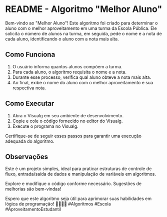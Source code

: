 <h1> README - Algoritmo "Melhor Aluno"</h1>

Bem-vindo ao "Melhor Aluno"! Este algoritmo foi criado para determinar o aluno com o melhor aproveitamento em uma turma da Escola Pública. Ele solicita o número de alunos na turma, em seguida, pede o nome e a nota de cada aluno, identificando o aluno com a nota mais alta.

## Como Funciona

1. O usuário informa quantos alunos compõem a turma.
2. Para cada aluno, o algoritmo requisita o nome e a nota.
3. Durante esse processo, verifica qual aluno obteve a nota mais alta.
4. Ao final, exibe o nome do aluno com o melhor aproveitamento e sua respectiva nota.

## Como Executar

1. Abra o Visualg em seu ambiente de desenvolvimento.
2. Copie e cole o código fornecido no editor do Visualg.
3. Execute o programa no Visualg.

Certifique-se de seguir esses passos para garantir uma execução adequada do algoritmo.

## Observações

Este é um projeto simples, ideal para praticar estruturas de controle de fluxo, entrada/saída de dados e manipulação de variáveis em algoritmos.

Explore e modifique o código conforme necessário. Sugestões de melhorias são bem-vindas!

Espero que este algoritmo seja útil para aprimorar suas habilidades em lógica de programação! 👩‍💻👨‍💻 #Algoritmos #Escola #AproveitamentoEstudantil